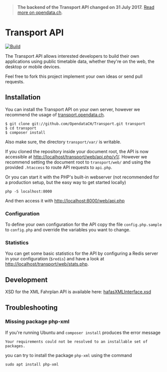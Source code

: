 > **The backend of the Transport API changed on 31 July 2017.** [Read more on opendata.ch](https://opendata.ch/2017/06/search-ch-rettet-transport-opendata-ch/).

# Transport API

[![Build](https://github.com/OpendataCH/Transport/workflows/Build/badge.svg)](https://github.com/OpendataCH/Transport/actions)

The Transport API allows interested developers to build their own applications using public timetable data, whether they're on the web, the desktop or mobile devices.

Feel free to fork this project implement your own ideas or send pull requests.

## Installation

You can install the Transport API on your own server, however we recommend the usage of [transport.opendata.ch](http://transport.opendata.ch/).

```
$ git clone git://github.com/OpendataCH/Transport.git transport
$ cd transport
$ composer install
```

Also make sure, the directory ```transport/var/``` is writable.

If you cloned the repository inside your document root, the API is now accessible at [http://localhost/transport/web/api.php/v1/](http://localhost/transport/web/api.php/v1/locations?query=Basel). However we recommend setting the document root to ```transport/web/``` and using the provided ```.htaccess``` to route API requests to ```api.php```.

Or you can start it with the PHP's built-in webserver (not recommended for a production setup, but the easy way to get started locally)

```
php -S localhost:8000
```

And then access it with [http://localhost:8000/web/api.php](http://localhost:8000/web/api.php)

### Configuration

To define your own configuration for the API copy the file ```config.php.sample``` to ```config.php``` and override the variables you want to change.

### Statistics

You can get some basic statistics for the API by configuring a Redis server in your configuration (```$redis```) and have a look at [http://localhost/transport/web/stats.php](http://localhost/transport/web/stats.php).

## Development

XSD for the XML Fahrplan API is available here: [hafasXMLInterface.xsd](hafasXMLInterface.xsd)

## Troubleshooting

### Missing package php-xml

If you're running Ubuntu and `composer install` produces the error message

    Your requirements could not be resolved to an installable set of packages.

you can try to install the package `php-xml` using the command

    sudo apt install php-xml
